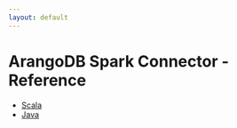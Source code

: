 ```yaml
---
layout: default
---
```


# ArangoDB Spark Connector - Reference

- [Scala](spark-connector-reference-scala.html)
- [Java](spark-connector-reference-java.html)
